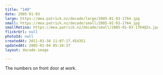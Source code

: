 ```yaml
---
title: "149"
date: 2005-01-03
large: https://mea.patrick.nz/decade/large/2005-01-03-1764.jpg
small: https://mea.patrick.nz/decade/small/2005-01-03-1764.jpg
smallRetina: https://mea.patrick.nz/decade/small/2005-01-03-1764@2x.jpg
flickrUrl: null
photoId: null
createdAt: 2011-01-30 11:07:17.454351
updatedAt: 2005-01-04 05:16:37
layout: decade-image

---
```

The numbers on front door at work.
